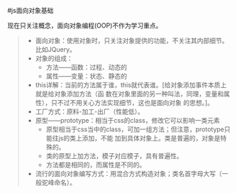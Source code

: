 #js面向对象基础

现在只关注概念，面向对象编程(OOP)不作为学习重点。

> - 面向对象：使用对象时，只关注对象提供的功能，不关注其内部细节。比如JQuery。
> - 对象的组成：
> 	- 方法——函数：过程、动态的
> 	- 属性——变量：状态、静态的
> - this详解：当前的方法属于谁，this就代表谁。[给对象添加事件本质上就是给对象添加方法（函
> 	数在对象里面的另一种叫法，同理，变量和属性），只不过不用关心方法实现细节，这也是面向对象
> 	的思想。]。
> - 工厂方式：原料-加工-出厂（性能低）。
> - 原型——prototype：相当于css的class，修改它可以影响一类元素
> 	- 原型相当于css当中的class，可加一组方法；但注意，prototype只能往js的类上添加，不能
> 	加到具体对象上。类是普遍的，对象是特殊的。
> 	- 类的原型上加方法，模子对应模子，具有普遍性。
> 	- 方法都是相同的，而属性是不同的。
> - 流行的面向对象编写方式：用混合方式构造对象；类名首字母大写（一般驼峰命名）。



